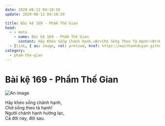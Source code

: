 ```yaml
---
date: 2020-06-12 04:10:19
update: 2020-06-12 04:10:19

title: Bài kệ 169 - Phẩm Thế Gian
head:
  - - meta
    - name: Bài kệ 169 - Phẩm Thế Gian
      content: Hãy Khéo Sống Chánh Hạnh,<Br>Chớ Sống Theo Tà Hạnh!<Br>Người Chánh Hạnh Hưởng Lạc,<Br>Cả Đời Này, Đời Sau.<Br>
  - [link, { as: image, rel: preload, href: https://maithanhduyan.github.io/kinh-phap-cu/img/pham-the-gian/pham-the-gian-169.jpg }]
category:
  - pham-the-gian
---
```


# Bài kệ 169 - Phẩm Thế Gian

![An image](/img/pham-the-gian/pham-the-gian-169.jpg)

Hãy khéo sống chánh hạnh,<br>Chớ sống theo tà hạnh!<br>Người chánh hạnh hưởng lạc,<br>Cả đời này, đời sau.<br>
